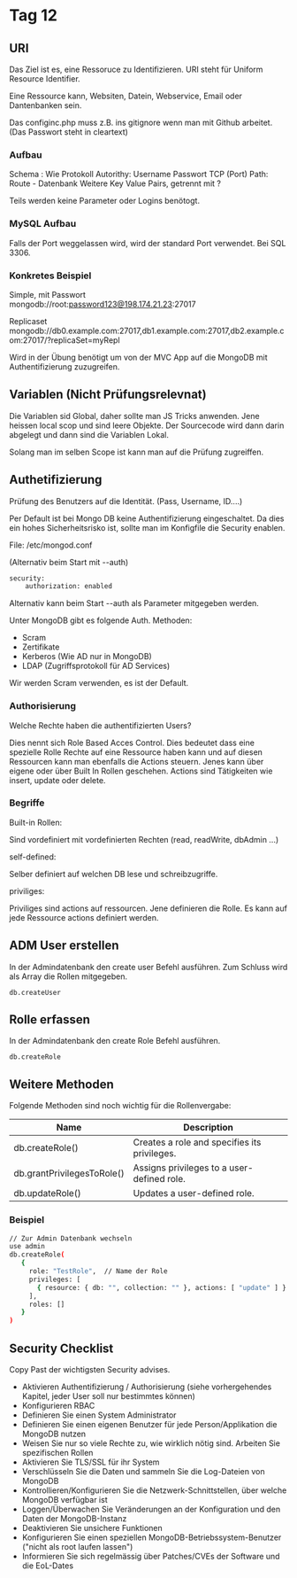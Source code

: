 # Tag 12

## URI

Das Ziel ist es, eine Ressoruce zu Identifizieren. URI steht für Uniform Resource Identifier.

Eine Ressource kann, Websiten, Datein, Webservice, Email oder Dantenbanken sein.

Das configinc.php muss z.B. ins gitignore wenn man mit Github arbeitet. (Das Passwort steht in cleartext)

### Aufbau

Schema : Wie Protokoll
Autorithy: Username Passwort TCP (Port)
Path: Route - Datenbank
Weitere Key Value Pairs, getrennt mit ?

Teils werden keine Parameter oder Logins benötogt.

### MySQL Aufbau

Falls der Port weggelassen wird, wird der standard Port verwendet. Bei SQL 3306.

### Konkretes Beispiel

Simple, mit Passwort  
mongodb://root:password123@198.174.21.23:27017

Replicaset  
mongodb://db0.example.com:27017,db1.example.com:27017,db2.example.com:27017/?replicaSet=myRepl

Wird in der Übung benötigt um von der MVC App auf die MongoDB mit Authentifizierung zuzugreifen.

## Variablen (Nicht Prüfungsrelevnat)

Die Variablen sid Global, daher sollte man JS Tricks anwenden. Jene heissen local scop und sind leere Objekte.
Der Sourcecode wird dann darin abgelegt und dann sind die Variablen Lokal.

Solang man im selben Scope ist kann man auf die Prüfung zugreiffen.

## Authetifizierung

Prüfung des Benutzers auf die Identität. (Pass, Username, ID....)

Per Default ist bei Mongo DB keine Authentifizierung eingeschaltet.
Da dies ein hohes Sicherheitsrisko ist, sollte man im Konfigfile die Security enablen.

File: /etc/mongod.conf

(Alternativ beim Start mit --auth)

```bash
security:
    authorization: enabled
```

Alternativ kann beim Start --auth als Parameter mitgegeben werden.

Unter MongoDB gibt es folgende Auth. Methoden:

- Scram
- Zertifikate
- Kerberos (Wie AD nur in MongoDB)
- LDAP (Zugriffsprotokoll für AD Services)

Wir werden Scram verwenden, es ist der Default.

### Authorisierung

Welche Rechte haben die authentifizierten Users?

Dies nennt sich Role Based Acces Control. Dies bedeutet dass eine spezielle Rolle Rechte auf eine Ressource haben kann und auf diesen Ressourcen kann man ebenfalls die Actions steuern. Jenes kann über eigene oder über Built In Rollen geschehen.
Actions sind Tätigkeiten wie insert, update oder delete.

### Begriffe

Built-in Rollen:

Sind vordefiniert mit vordefinierten Rechten
(read, readWrite, dbAdmin ...)

self-defined:

Selber definiert auf welchen DB lese und schreibzugriffe.

priviliges:

Priviliges sind actions auf ressourcen. Jene definieren die Rolle. Es kann auf jede Ressource actions definiert werden.

## ADM User erstellen

In der Admindatenbank den create user Befehl ausführen. Zum Schluss wird als Array die Rollen mitgegeben.

`db.createUser`

## Rolle erfassen

In der Admindatenbank den create Role Befehl ausführen.

`db.createRole`

## Weitere Methoden

Folgende Methoden sind noch wichtig für die Rollenvergabe:

| Name                       | Description                                  |
|----------------------------|----------------------------------------------|
| db.createRole()            | Creates a role and specifies its privileges. |
| db.grantPrivilegesToRole() | Assigns privileges to a user-defined role.   |
| db.updateRole()            | Updates a user-defined role.                 |

### Beispiel

```bash
// Zur Admin Datenbank wechseln
use admin
db.createRole(
   {
     role: "TestRole",  // Name der Role
     privileges: [
       { resource: { db: "", collection: "" }, actions: [ "update" ] }
     ],
     roles: []
   }
)
```

## Security Checklist

Copy Past der wichtigsten Security advises.

- Aktivieren Authentifizierung / Authorisierung (siehe vorhergehendes Kapitel, jeder User soll nur bestimmtes können)  
- Konfigurieren RBAC  
- Definieren Sie einen System Administrator  
- Definieren Sie einen eigenen Benutzer für jede Person/Applikation die MongoDB nutzen  
- Weisen Sie nur so viele Rechte zu, wie wirklich nötig sind. Arbeiten Sie spezifischen Rollen  
- Aktivieren Sie TLS/SSL für ihr System  
- Verschlüsseln Sie die Daten und sammeln Sie die Log-Dateien von MongoDB  
- Kontrollieren/Konfigurieren Sie die Netzwerk-Schnittstellen, über welche MongoDB verfügbar ist
- Loggen/Überwachen Sie Veränderungen an der Konfiguration und den Daten der MongoDB-Instanz  
- Deaktivieren Sie unsichere Funktionen  
- Konfigurieren Sie einen speziellen MongoDB-Betriebssystem-Benutzer ("nicht als root laufen lassen")  
- Informieren Sie sich regelmässig über Patches/CVEs der Software und die EoL-Dates
